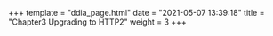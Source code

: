 +++
template = "ddia_page.html"
date = "2021-05-07 13:39:18"
title = "Chapter3 Upgrading to HTTP2"
weight = 3
+++